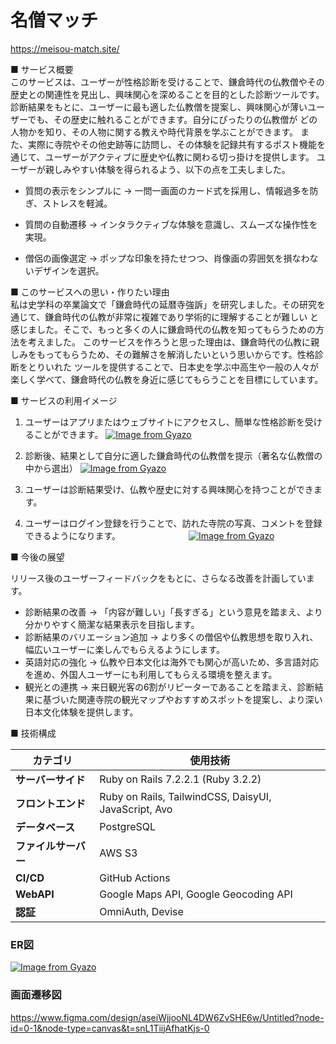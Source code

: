 # 名僧マッチ
https://meisou-match.site/


■ サービス概要   
このサービスは、ユーザーが性格診断を受けることで、鎌倉時代の仏教僧やその歴史との関連性を見出し、興味関心を深めることを目的とした診断ツールです。
診断結果をもとに、ユーザーに最も適した仏教僧を提案し、興味関心が薄いユーザーでも、その歴史に触れることができます。自分にぴったりの仏教僧が
どの人物かを知り、その人物に関する教えや時代背景を学ぶことができます。
また、実際に寺院やその他史跡等に訪問し、その体験を記録共有するポスト機能を通じて、ユーザーがアクティブに歴史や仏教に関わる切っ掛けを提供します。
ユーザーが親しみやすい体験を得られるよう、以下の点を工夫しました。

- 質問の表示をシンプルに → 一問一画面のカード式を採用し、情報過多を防ぎ、ストレスを軽減。

- 質問の自動遷移 → インタラクティブな体験を意識し、スムーズな操作性を実現。

- 僧侶の画像選定 → ポップな印象を持たせつつ、肖像画の雰囲気を損なわないデザインを選択。


■ このサービスへの思い・作りたい理由  
私は史学科の卒業論文で「鎌倉時代の延暦寺強訴」を研究しました。その研究を通じて、鎌倉時代の仏教が非常に複雑であり学術的に理解することが難しい
と感じました。そこで、もっと多くの人に鎌倉時代の仏教を知ってもらうための方法を考えました。
このサービスを作ろうと思った理由は、鎌倉時代の仏教に親しみをもってもらうため、その難解さを解消したいという思いからです。性格診断をとりいれた
ツールを提供することで、日本史を学ぶ中高生や一般の人々が楽しく学べて、鎌倉時代の仏教を身近に感じてもらうことを目標にしています。

■ サービスの利用イメージ
1. ユーザーはアプリまたはウェブサイトにアクセスし、簡単な性格診断を受けることができます。
[![Image from Gyazo](https://i.gyazo.com/15894996e4eea915b8f485946771e00f.gif)](https://gyazo.com/15894996e4eea915b8f485946771e00f)

2. 診断後、結果として自分に適した鎌倉時代の仏教僧を提示（著名な仏教僧の中から選出）
[![Image from Gyazo](https://i.gyazo.com/31ad0aa83668f7f5254ec7c8781a2015.gif)](https://gyazo.com/31ad0aa83668f7f5254ec7c8781a2015)

4. ユーザーは診断結果受け、仏教や歴史に対する興味関心を持つことができます。
5. ユーザーはログイン登録を行うことで、訪れた寺院の写真、コメントを登録できるようになります。　　　　　　　　
[![Image from Gyazo](https://i.gyazo.com/34ee584be89b346810a39c08d4b72787.gif)](https://gyazo.com/34ee584be89b346810a39c08d4b72787)


■ 今後の展望　　　

リリース後のユーザーフィードバックをもとに、さらなる改善を計画しています。

- 診断結果の改善 → 「内容が難しい」「長すぎる」という意見を踏まえ、より分かりやすく簡潔な結果表示を目指します。
- 診断結果のバリエーション追加 → より多くの僧侶や仏教思想を取り入れ、幅広いユーザーに楽しんでもらえるようにします。
- 英語対応の強化 → 仏教や日本文化は海外でも関心が高いため、多言語対応を進め、外国人ユーザーにも利用してもらえる環境を整えます。
- 観光との連携 → 来日観光客の6割がリピーターであることを踏まえ、診断結果に基づいた関連寺院の観光マップやおすすめスポットを提案し、より深い日本文化体験を提供します。

■ 技術構成

| カテゴリ          | 使用技術 |
|------------------|--------------------------|
| **サーバーサイド** | Ruby on Rails 7.2.2.1 (Ruby 3.2.2) |
| **フロントエンド** | Ruby on Rails, TailwindCSS, DaisyUI, JavaScript, Avo |
| **データベース** | PostgreSQL |
| **ファイルサーバー** | AWS S3 |
| **CI/CD** | GitHub Actions |
| **WebAPI** | Google Maps API, Google Geocoding API |
| **認証** | OmniAuth, Devise |

### ER図
[![Image from Gyazo](https://i.gyazo.com/847c11801a96b2d47244c6432a446842.png)](https://gyazo.com/847c11801a96b2d47244c6432a446842)

### 画面遷移図   
https://www.figma.com/design/aseiWjjooNL4DW6ZvSHE6w/Untitled?node-id=0-1&node-type=canvas&t=snL1TiijAfhatKjs-0     
